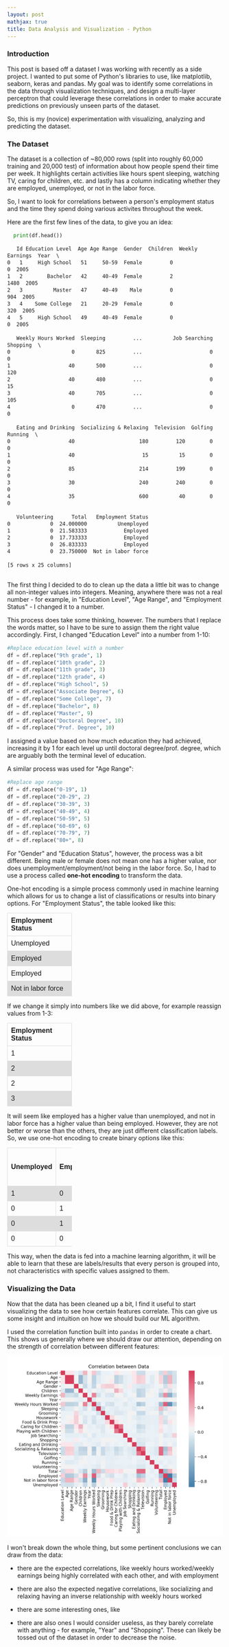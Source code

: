 ```yaml
---
layout: post
mathjax: true
title: Data Analysis and Visualization - Python
---
```

### Introduction
This post is based off a dataset I was working with recently as a side project. I wanted to put some of Python's
libraries to use, like matplotlib, seaborn, keras and pandas. My goal was to identify some correlations
in the data through visualization techniques, and design a multi-layer perceptron that could leverage these correlations in order
to make accurate predictions on previously unseen parts of the dataset.

So, this is my (novice) experimentation with visualizing, analyzing and predicting the dataset.

### The Dataset
The dataset is a collection of ~80,000 rows (split into roughly 60,000 training and 20,000 test) of information about how 
people spend their time per week. It highlights certain activities like hours spent sleeping, watching TV, caring for children,
etc. and lastly has a column indicating whether they are employed, unemployed, or not in the labor force.

So, I want to look for correlations between a person's employment status and the time they spend doing various activites throughout the week.

Here are the first few lines of the data, to give you an idea:
```python
  print(df.head())
```
```
   Id Education Level  Age Age Range  Gender  Children  Weekly Earnings  Year  \
0   1     High School   51     50-59  Female         0                0  2005   
1   2        Bachelor   42     40-49  Female         2             1480  2005   
2   3          Master   47     40-49    Male         0              904  2005   
3   4    Some College   21     20-29  Female         0              320  2005   
4   5     High School   49     40-49  Female         0                0  2005   

   Weekly Hours Worked  Sleeping         ...          Job Searching  Shopping  \
0                    0       825         ...                      0         0   
1                   40       500         ...                      0       120   
2                   40       480         ...                      0        15   
3                   40       705         ...                      0       105   
4                    0       470         ...                      0         0   

   Eating and Drinking  Socializing & Relaxing  Television  Golfing  Running  \
0                   40                     180         120        0        0   
1                   40                      15          15        0        0   
2                   85                     214         199        0        0   
3                   30                     240         240        0        0   
4                   35                     600          40        0        0   

   Volunteering      Total   Employment Status  
0             0  24.000000          Unemployed  
1             0  21.583333            Employed  
2             0  17.733333            Employed  
3             0  26.833333            Employed  
4             0  23.750000  Not in labor force  

[5 rows x 25 columns]
  
```
The first thing I decided to do to clean up the data a little bit was to change all non-integer values into integers. Meaning, anywhere there was not a real number - for example, in "Education Level", "Age Range", and "Employment Status" - I changed it to a number. 

This process does take some thinking, however. The numbers that I replace the words matter, so I have to be sure to assign them the right value accordingly. First, I changed "Education Level" into a number from 1-10:
```python
#Replace education level with a number
df = df.replace("9th grade", 1)
df = df.replace("10th grade", 2)
df = df.replace("11th grade", 3)
df = df.replace("12th grade", 4)
df = df.replace("High School", 5)
df = df.replace("Associate Degree", 6)
df = df.replace("Some College", 7)
df = df.replace("Bachelor", 8)
df = df.replace("Master", 9)
df = df.replace("Doctoral Degree", 10)
df = df.replace("Prof. Degree", 10)
```
I assigned a value based on how much education they had achieved, increasing it by 1 for each level up until doctoral degree/prof. degree, which are arguably both the terminal level of education.

A similar process was used for "Age Range":
```python
#Replace age range
df = df.replace("0-19", 1)
df = df.replace("20-29", 2)
df = df.replace("30-39", 3)
df = df.replace("40-49", 4)
df = df.replace("50-59", 5)
df = df.replace("60-69", 6)
df = df.replace("70-79", 7)
df = df.replace("80+", 8)
```
For "Gender" and "Education Status", however, the process was a bit different. Being male or female does not mean one has a higher value, nor does unemployment/employment/not being in the labor force. So, I had to use a process called **one-hot encoding** to transform the data.

One-hot encoding is a simple process commonly used in machine learning which allows for us to change a list of classifications or results into binary options. For "Employment Status", the table looked like this:

|**Employment Status**|
|-------------------|
|Unemployed         |
|Employed           |
|Employed           |
|Not in labor force |

If we change it simply into numbers like we did above, for example reassign values from 1-3:

|**Employment Status**|
|---|
|1  |
|2   |
|2   |
|3 |

It will seem like employed has a higher value than unemployed, and not in labor force has a higher value than being employed. However, they are not better or worse than the others, they are just different classification labels. So, we use one-hot encoding to create binary options like this:

<style>
table {
  font-family: arial, sans-serif;
  border-collapse: collapse;
  width: 30%;
}

td, th {
  border: 1px solid #dddddd;
  font-size: 12pt;
  text-align: left;
  padding: 8px;
}

tr:nth-child(even) {
  background-color: #dddddd;
}
</style>
<table>
  <tr>
    <th><strong>Unemployed</strong></th>
    <th><strong>Employed</strong></th>
    <th><strong>Not in labor force</strong></th>
  </tr>
  <tr>
    <td>1</td>
    <td>0</td>
    <td>0</td>
  </tr>
  <tr>
    <td>0</td>
    <td>1</td>
    <td>0</td>
  </tr>
  <tr>
    <td>0</td>
    <td>1</td>
    <td>0</td>
  </tr>
  <tr>
    <td>0</td>
    <td>0</td>
    <td>1</td>
  </tr>
</table>

This way, when the data is fed into a machine learning algorithm, it will be able to learn that these are labels/results that every person is grouped into, not characteristics with specific values assigned to them.

### Visualizing the Data
Now that the data has been cleaned up a bit, I find it useful to start visualizing the data to see how certain features correlate. This can give us some insight and intuition on how we should build our ML algorithm.

I used the correlation function built into ```pandas``` in order to create a chart. This shows us generally where we should draw our attention, depending on the strength of correlation between different features:

![correlation heatmap](/images/Graphs/correlation.png "Correlation heatmap")

I won't break down the whole thing, but some pertinent conclusions we can draw from the data:

  - there are the expected correlations, like weekly hours worked/weekly earnings being highly correlated with each other, and with employment
  
  - there are also the expected negative correlations, like socializing and relaxing having an inverse relationship with weekly hours worked
  
  - there are some interesting ones, like
  
  - there are also ones I would consider useless, as they barely correlate with anything - for example, "Year" and "Shopping". These can likely be tossed out of the dataset in order to decrease the noise.
